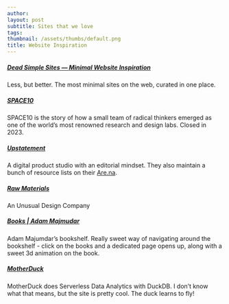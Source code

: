 ```yaml
---
author: 
layout: post
subtitle: Sites that we love
tags: 
thumbnail: /assets/thumbs/default.png
title: Website Inspiration
---
```


##### [Dead Simple Sites — Minimal Website Inspiration](https://deadsimplesites.com/)
Less, but better. The most minimal sites on the web, curated in one place.
##### [SPACE10](https://space10.com/)
SPACE10 is the story of how a small team of radical thinkers emerged as one of the world’s most renowned research and design labs. Closed in 2023.
##### [Upstatement](https://upstatement.com/)
A digital product studio with an editorial mindset. They also maintain a bunch of resource lists on their [Are.na](https://www.are.na/upstatement/channels).
##### [Raw Materials](https://www.therawmaterials.com/)
An Unusual Design Company
##### [Books | Adam Majmudar](https://adammaj.com/books)
Adam Majumdar’s bookshelf. Really sweet way of navigating around the bookshelf - click on the books and a dedicated page opens up, along with a sweet 3d animation on the book.
##### [MotherDuck](https://motherduck.com/)
MotherDuck does Serverless Data Analytics with DuckDB. I don’t know what that means, but the site is pretty cool. The duck learns to fly!
